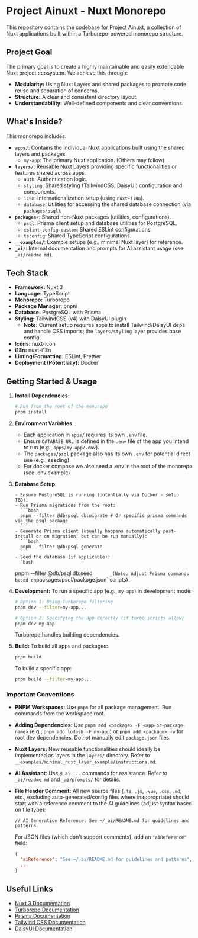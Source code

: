 # Project Ainuxt - Nuxt Monorepo

This repository contains the codebase for Project Ainuxt, a collection of Nuxt applications built within a Turborepo-powered monorepo structure.

## Project Goal

The primary goal is to create a highly maintainable and easily extendable Nuxt project ecosystem. We achieve this through:

- **Modularity:** Using Nuxt Layers and shared packages to promote code reuse and separation of concerns.
- **Structure:** A clear and consistent directory layout.
- **Understandability:** Well-defined components and clear conventions.

## What's Inside?

This monorepo includes:

- **`apps/`**: Contains the individual Nuxt applications built using the shared layers and packages.
  - `my-app`: The primary Nuxt application. (Others may follow)
- **`layers/`**: Reusable Nuxt Layers providing specific functionalities or features shared across apps.
  - `auth`: Authentication logic.
  - `styling`: Shared styling (TailwindCSS, DaisyUI) configuration and components.
  - `i18n`: Internationalization setup (using `nuxt-i18n`).
  - `database`: Utilities for accessing the shared database connection (via `packages/psql`).
- **`packages/`**: Shared non-Nuxt packages (utilities, configurations).
  - `psql`: Prisma client setup and database utilities for PostgreSQL.
  - `eslint-config-custom`: Shared ESLint configurations.
  - `tsconfig`: Shared TypeScript configurations.
- **`__examples/`**: Example setups (e.g., minimal Nuxt layer) for reference.
- **`_ai/`**: Internal documentation and prompts for AI assistant usage (see `_ai/readme.md`).

## Tech Stack

- **Framework:** Nuxt 3
- **Language:** TypeScript
- **Monorepo:** Turborepo
- **Package Manager:** pnpm
- **Database:** PostgreSQL with Prisma
- **Styling:** TailwindCSS (v4) with DaisyUI plugin
  - **Note:** Current setup requires apps to install Tailwind/DaisyUI deps and handle CSS imports; the `layers/styling` layer provides base config.
- **Icons:** nuxt-icon
- **i18n:** nuxt-i18n
- **Linting/Formatting:** ESLint, Prettier
- **Deployment (Potentially):** Docker

## Getting Started & Usage

1.  **Install Dependencies:**

    ```bash
    # Run from the root of the monorepo
    pnpm install
    ```

2.  **Environment Variables:**

    - Each application in `apps/` requires its own `.env` file.
    - Ensure `DATABASE_URL` is defined in the `.env` file of the app you intend to run (e.g., `apps/my-app/.env`).
    - The `packages/psql` package also has its own `.env` for potential direct use (e.g., seeding).
    - For docker compose we also need a .env in the root of the monorepo (see .env.example)

3.  **Database Setup:**

        - Ensure PostgreSQL is running (potentially via Docker - setup TBD).
        - Run Prisma migrations from the root:
          ```bash
          pnpm --filter @db/psql db:migrate # Or specific prisma commands via the psql package
          ```
        - Generate Prisma client (usually happens automatically post-install or on migration, but can be run manually):
          ```bash
          pnpm --filter @db/psql generate
          ```
        - Seed the database (if applicable):
          `bash

    pnpm --filter @db/psql db:seed
    `      _(Note: Adjust Prisma commands based on`packages/psql/package.json` scripts)\_

4.  **Development:**
    To run a specific app (e.g., `my-app`) in development mode:

    ```bash
    # Option 1: Using Turborepo filtering
    pnpm dev --filter=my-app...

    # Option 2: Specifying the app directly (if turbo scripts allow)
    pnpm dev my-app
    ```

    Turborepo handles building dependencies.

5.  **Build:**
    To build all apps and packages:
    ```bash
    pnpm build
    ```
    To build a specific app:
    ```bash
    pnpm build --filter=my-app...
    ```

### Important Conventions

- **PNPM Workspaces:** Use `pnpm` for all package management. Run commands from the workspace root.
- **Adding Dependencies:** Use `pnpm add <package> -F <app-or-package-name>` (e.g., `pnpm add lodash -F my-app`) or `pnpm add <package> -w` for root dev dependencies. Do _not_ manually edit `package.json` files.
- **Nuxt Layers:** New reusable functionalities should ideally be implemented as layers in the `layers/` directory. Refer to `__examples/minimal_nuxt_layer_example/instructions.md`.
- **AI Assistant:** Use `@_ai ...` commands for assistance. Refer to `_ai/readme.md` and `_ai/prompts/` for details.
- **File Header Comment:** All new source files (`.ts`, `.js`, `.vue`, `.css`, `.md`, etc., excluding auto-generated/config files where inappropriate) should start with a reference comment to the AI guidelines (adjust syntax based on file type):

  ```
  // AI Generation Reference: See ~/_ai/README.md for guidelines and patterns.
  ```

  For JSON files (which don't support comments), add an `"aiReference"` field:

  ```json
  {
    "aiReference": "See ~/_ai/README.md for guidelines and patterns",
    ...
  }
  ```

## Useful Links

- [Nuxt 3 Documentation](https://nuxt.com/docs)
- [Turborepo Documentation](https://turbo.build/docs)
- [Prisma Documentation](https://www.prisma.io/docs/)
- [Tailwind CSS Documentation](https://tailwindcss.com/docs)
- [DaisyUI Documentation](https://daisyui.com/)

